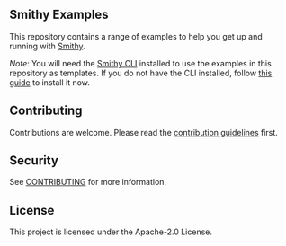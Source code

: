 ## Smithy Examples

This repository contains a range of examples to help you get up and running with [Smithy](https://smithy.io).

*Note*: You will need the [Smithy CLI](https://smithy.io/2.0/guides/smithy-cli/index.html) installed to use the examples in this
repository as templates. 
If you do not have the CLI installed, follow [this guide](https://smithy.io/2.0/guides/smithy-cli/index.html) to install it now.

## Contributing
Contributions are welcome. Please read the [contribution guidelines](CONTRIBUTING.md) first.

## Security

See [CONTRIBUTING](CONTRIBUTING.md#security-issue-notifications) for more information.

## License

This project is licensed under the Apache-2.0 License.


